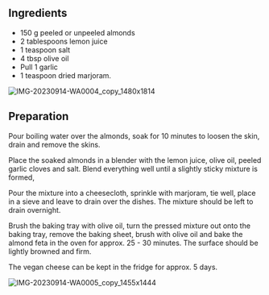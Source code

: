 ## **Ingredients**

-   150 g peeled or unpeeled almonds
-   2 tablespoons lemon juice
-   1 teaspoon salt
-   4 tbsp olive oil
-   Pull 1 garlic
-   1 teaspoon dried marjoram.

![IMG-20230914-WA0004_copy_1480x1814](https://ramiboutas.s3.amazonaws.com/khadija/media/images/IMG-20230914-WA0004_copy_1480x1814.width-800.jpg)

## Preparation

Pour boiling water over the almonds, soak for 10 minutes to loosen the skin, drain and remove the skins.

Place the soaked almonds in a blender with the lemon juice, olive oil, peeled garlic cloves and salt. Blend everything well until a slightly sticky mixture is formed,

Pour the mixture into a cheesecloth, sprinkle with marjoram, tie well, place in a sieve and leave to drain over the dishes. The mixture should be left to drain overnight.

Brush the baking tray with olive oil, turn the pressed mixture out onto the baking tray, remove the baking sheet, brush with olive oil and bake the almond feta in the oven for approx. 25 - 30 minutes. The surface should be lightly browned and firm.

The vegan cheese can be kept in the fridge for approx. 5 days.

![IMG-20230914-WA0005_copy_1455x1444](https://ramiboutas.s3.amazonaws.com/khadija/media/images/IMG-20230914-WA0005_copy_1455x1444.width-800.jpg)
